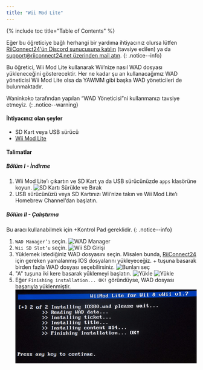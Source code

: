 ```yaml
---
title: "Wii Mod Lite"
---
```


{% include toc title="Table of Contents" %}

Eğer bu öğreticiye bağlı herhangi bir yardıma ihtiyacınız olursa lütfen [RiiConnect24’ün Discord sunucusuna katılın](https://discord.gg/rc24) (tavsiye edilen) ya da [support@riiconnect24.net üzerinden mail atın](mailto:support@riiconnect24.net).
{: .notice--info}

Bu öğretici, Wii Mod Lite kullanarak Wii’nize nasıl WAD dosyası yükleneceğini gösterecektir. Her ne kadar şu an kullanacağımız WAD yöneticisi Wii Mod Lite olsa da YAWMM gibi başka WAD yöneticileri de bulunmaktadır.

Waninkoko tarafından yapılan “WAD Yöneticisi”ni kullanmanızı tavsiye etmeyiz.
{: .notice--warning}

#### İhtiyacınız olan şeyler
* SD Kart veya USB sürücü
* [Wii Mod Lite](https://github.com/RiiConnect24/Wii-Mod-Lite/releases)

#### Talimatlar

##### Bölüm I - İndirme

1. Wii Mod Lite’ı çıkartın ve SD Kart ya da USB sürücünüzde `apps` klasörüne koyun. ![SD Kartı Sürükle ve Bırak](/images/WiiModLite/1.gif)
2. USB sürücünüzü veya SD Kartınızı Wii’nize takın ve Wii Mod Lite’ı Homebrew Channel’dan başlatın.

##### Bölüm II - Çalıştırma

Bu aracı kullanabilmek için +Kontrol Pad gereklidir.
{: .notice--info}

1. `WAD Manager’ı` seçin. ![WAD Manager](/images/WiiModLite/2.png)
2. `Wii SD Slot’u` seçin. ![Wii SD Girişi](/images/WiiModLite/3.png)
3. Yüklemek istediğiniz WAD dosyasını seçin. Misalen bunda, [RiiConnect24](riiconnect24) için gereken yamalanmış IOS dosyalarını yükleyeceğiz. + tuşuna basarak birden fazla WAD dosyası seçebilirsiniz. ![Bunları seç](/images/WiiModLite/4.gif)
4. "A" tuşuna iki kere basarak yüklemeyi başlatın. ![Yükle](/images/WiiModLite/5.png) ![Yükle](/images/WiiModLite/6.png)
5. Eğer `Finishing installation... OK!` göründüyse, WAD dosyası başarıyla yüklenmiştir. ![Tamamlandı](/images/WiiModLite/7.png) 
